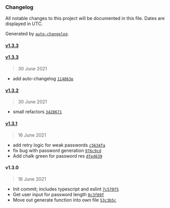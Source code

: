 ### Changelog

All notable changes to this project will be documented in this file. Dates are displayed in UTC.

Generated by [`auto-changelog`](https://github.com/CookPete/auto-changelog).

#### [v1.3.3](https://github.com/gness1804/nice-password-generator/compare/v1.3.3...v1.3.3)

#### [v1.3.3](https://github.com/gness1804/nice-password-generator/compare/v1.3.2...v1.3.3)

> 30 June 2021

- add auto-changelog [`114863e`](https://github.com/gness1804/nice-password-generator/commit/114863e385e754eb39d5e9444e15f53be3da5f72)

#### [v1.3.2](https://github.com/gness1804/nice-password-generator/compare/v1.3.1...v1.3.2)

> 30 June 2021

- small refactors [`3428671`](https://github.com/gness1804/nice-password-generator/commit/3428671307717c49d236dc813e01528c5a5586bb)

#### [v1.3.1](https://github.com/gness1804/nice-password-generator/compare/v1.3.0...v1.3.1)

> 16 June 2021

- add retry logic for weak passwords [`c5634fa`](https://github.com/gness1804/nice-password-generator/commit/c5634fa0d75c2e0e4c2d5da07fc86f93ac032bd8)
- fix bug with password generation [`976c9cd`](https://github.com/gness1804/nice-password-generator/commit/976c9cde339342216c738c0b9f1640ad076ed785)
- Add chalk green for password res [`dfed639`](https://github.com/gness1804/nice-password-generator/commit/dfed639029f72bcc35aafe0febfd49933a3c5694)

#### v1.3.0

> 16 June 2021

- Init commit; includes typescript and eslint [`7c570f5`](https://github.com/gness1804/nice-password-generator/commit/7c570f59d7b9eadd736d994727ad6f7799112a31)
- Get user input for password length [`8c3f69f`](https://github.com/gness1804/nice-password-generator/commit/8c3f69fa1fcb06bab70b6138f1500c9aa5d89fdd)
- Move out generate function into own file [`53c3b5c`](https://github.com/gness1804/nice-password-generator/commit/53c3b5cf73717699f20e74541a03139d12b3a817)
